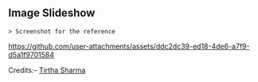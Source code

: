 ## Image Slideshow

    > Screenshot for the reference

https://github.com/user-attachments/assets/ddc2dc39-ed18-4de6-a7f9-d5a1f9701584


Credits:- [Tirtha Sharma](https://github.com/genze121 "Tirtha Sharma")
